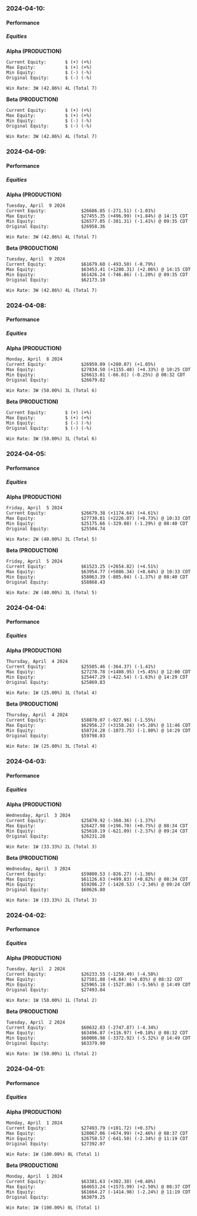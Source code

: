 ### 2024-04-10:
#### Performance
##### Equities
**Alpha (PRODUCTION)**
```
Current Equity:       $ (+) (+%)
Max Equity:           $ (+) (+%)
Min Equity:           $ (-) (-%)
Original Equity:      $ (-) (-%)

Win Rate: 3W (42.86%) 4L (Total 7)
```

**Beta (PRODUCTION)**
```
Current Equity:       $ (+) (+%)
Max Equity:           $ (+) (+%)
Min Equity:           $ (-) (-%)
Original Equity:      $ (-) (-%)

Win Rate: 3W (42.86%) 4L (Total 7)
```

### 2024-04-09:
#### Performance
##### Equities
**Alpha (PRODUCTION)**
```
Tuesday, April  9 2024
Current Equity:             $26686.85 (-271.51) (-1.01%)
Max Equity:                 $27455.35 (+496.99) (+1.84%) @ 14:15 CDT
Min Equity:                 $26577.05 (-381.31) (-1.41%) @ 09:35 CDT
Original Equity:            $26958.36

Win Rate: 3W (42.86%) 4L (Total 7)
```

**Beta (PRODUCTION)**
```
Tuesday, April  9 2024
Current Equity:             $61679.60 (-493.50) (-0.79%)
Max Equity:                 $63453.41 (+1280.31) (+2.06%) @ 14:15 CDT
Min Equity:                 $61426.24 (-746.86) (-1.20%) @ 09:35 CDT
Original Equity:            $62173.10

Win Rate: 3W (42.86%) 4L (Total 7)
```

### 2024-04-08:
#### Performance
##### Equities
**Alpha (PRODUCTION)**
```
Monday, April  8 2024
Current Equity:             $26959.09 (+280.07) (+1.05%)
Max Equity:                 $27834.50 (+1155.48) (+4.33%) @ 10:25 CDT
Min Equity:                 $26613.01 (-66.01) (-0.25%) @ 08:32 CDT
Original Equity:            $26679.02

Win Rate: 3W (50.00%) 3L (Total 6)
```

**Beta (PRODUCTION)**
```
Current Equity:       $ (+) (+%)
Max Equity:           $ (+) (+%)
Min Equity:           $ (-) (-%)
Original Equity:      $ (-) (-%)

Win Rate: 3W (50.00%) 3L (Total 6)
```

### 2024-04-05:
#### Performance
##### Equities
**Alpha (PRODUCTION)**
```
Friday, April  5 2024
Current Equity:             $26679.38 (+1174.64) (+4.61%)
Max Equity:                 $27730.81 (+2226.07) (+8.73%) @ 10:33 CDT
Min Equity:                 $25175.66 (-329.08) (-1.29%) @ 08:40 CDT
Original Equity:            $25504.74

Win Rate: 2W (40.00%) 3L (Total 5)
```

**Beta (PRODUCTION)**
```
Friday, April  5 2024
Current Equity:             $61523.25 (+2654.82) (+4.51%)
Max Equity:                 $63954.77 (+5086.34) (+8.64%) @ 10:33 CDT
Min Equity:                 $58063.39 (-805.04) (-1.37%) @ 08:40 CDT
Original Equity:            $58868.43

Win Rate: 2W (40.00%) 3L (Total 5)
```

### 2024-04-04:
#### Performance
##### Equities
**Alpha (PRODUCTION)**
```
Thursday, April  4 2024
Current Equity:             $25505.46 (-364.37) (-1.41%)
Max Equity:                 $27278.78 (+1408.95) (+5.45%) @ 12:00 CDT
Min Equity:                 $25447.29 (-422.54) (-1.63%) @ 14:29 CDT
Original Equity:            $25869.83

Win Rate: 1W (25.00%) 3L (Total 4)
```

**Beta (PRODUCTION)**
```
Thursday, April  4 2024
Current Equity:             $58870.07 (-927.96) (-1.55%)
Max Equity:                 $62956.27 (+3158.24) (+5.28%) @ 11:46 CDT
Min Equity:                 $58724.28 (-1073.75) (-1.80%) @ 14:29 CDT
Original Equity:            $59798.03

Win Rate: 1W (25.00%) 3L (Total 4)
```

### 2024-04-03:
#### Performance
##### Equities
**Alpha (PRODUCTION)**
```
Wednesday, April  3 2024
Current Equity:             $25870.92 (-360.36) (-1.37%)
Max Equity:                 $26427.98 (+196.70) (+0.75%) @ 08:34 CDT
Min Equity:                 $25610.19 (-621.09) (-2.37%) @ 09:24 CDT
Original Equity:            $26231.28

Win Rate: 1W (33.33%) 2L (Total 3)
```

**Beta (PRODUCTION)**
```
Wednesday, April  3 2024
Current Equity:             $59800.53 (-826.27) (-1.36%)
Max Equity:                 $61126.63 (+499.83) (+0.82%) @ 08:34 CDT
Min Equity:                 $59206.27 (-1420.53) (-2.34%) @ 09:24 CDT
Original Equity:            $60626.80

Win Rate: 1W (33.33%) 2L (Total 3)
```

### 2024-04-02:
#### Performance
##### Equities
**Alpha (PRODUCTION)**
```
Tuesday, April  2 2024
Current Equity:             $26233.55 (-1259.49) (-4.58%)
Max Equity:                 $27501.88 (+8.84) (+0.03%) @ 08:32 CDT
Min Equity:                 $25965.18 (-1527.86) (-5.56%) @ 14:49 CDT
Original Equity:            $27493.04

Win Rate: 1W (50.00%) 1L (Total 2)
```

**Beta (PRODUCTION)**
```
Tuesday, April  2 2024
Current Equity:             $60632.03 (-2747.87) (-4.34%)
Max Equity:                 $63496.87 (+116.97) (+0.18%) @ 08:32 CDT
Min Equity:                 $60006.98 (-3372.92) (-5.32%) @ 14:49 CDT
Original Equity:            $63379.90

Win Rate: 1W (50.00%) 1L (Total 2)
```

### 2024-04-01:
#### Performance
##### Equities
**Alpha (PRODUCTION)**
```
Monday, April  1 2024
Current Equity:             $27493.79 (+101.72) (+0.37%)
Max Equity:                 $28067.06 (+674.99) (+2.46%) @ 08:37 CDT
Min Equity:                 $26750.57 (-641.50) (-2.34%) @ 11:19 CDT
Original Equity:            $27392.07

Win Rate: 1W (100.00%) 0L (Total 1)
```

**Beta (PRODUCTION)**
```
Monday, April  1 2024
Current Equity:             $63381.63 (+302.38) (+0.48%)
Max Equity:                 $64653.24 (+1573.99) (+2.50%) @ 08:37 CDT
Min Equity:                 $61664.27 (-1414.98) (-2.24%) @ 11:19 CDT
Original Equity:            $63079.25

Win Rate: 1W (100.00%) 0L (Total 1)
```
